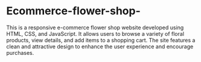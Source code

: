 ﻿# Ecommerce-flower-shop-
This is a responsive e-commerce flower shop website developed using HTML, CSS, and JavaScript. It allows users to browse a variety of floral products, view details, and add items to a shopping cart. The site features a clean and attractive design to enhance the user experience and encourage purchases.
